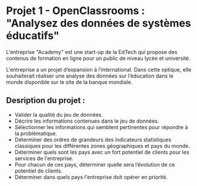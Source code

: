 # Projet 1 - OpenClassrooms : "Analysez des données de systèmes éducatifs"

L'entreprise "Academy" est une start-up de la EdTech qui propose des contenus de formation en ligne pour un public de niveau lycée et université.

L'entreprise a un projet d’expansion à l’international. Dans cette optique, elle souhaiterait réaliser une analyse des données sur l’éducation dans le monde disponible sur le site de la banque mondiale.

## Desription du projet :
- Valider la qualité du jeu de données.
- Décrire les informations contenues dans le jeu de données.
- Sélectionner les informations qui semblent pertinentes pour répondre à la problématique.
- Déterminer des ordres de grandeurs des indicateurs statistiques classiques pour les différentes zones géographiques et pays du monde.
- Déterminer quels sont les pays avec un fort potentiel de clients pour les services de l'entreprise.
- Pour chacun de ces pays, déterminer quelle sera l’évolution de ce potentiel de clients.
- Déterminer dans quels pays l'entreprise doit opérer en priorité.
